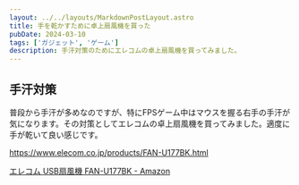 ```yaml
---
layout: ../../layouts/MarkdownPostLayout.astro
title: 手を乾かすために卓上扇風機を買った
pubDate: 2024-03-10
tags: ['ガジェット', 'ゲーム']
description: 手汗対策のためにエレコムの卓上扇風機を買ってみました。
---
```


## 手汗対策

普段から手汗が多めなのですが、特にFPSゲーム中はマウスを握る右手の手汗が気になります。その対策としてエレコムの卓上扇風機を買ってみました。適度に手が乾いて良い感じです。

https://www.elecom.co.jp/products/FAN-U177BK.html

[エレコム USB扇風機 FAN-U177BK - Amazon](https://amzn.to/3TIb5H3)
